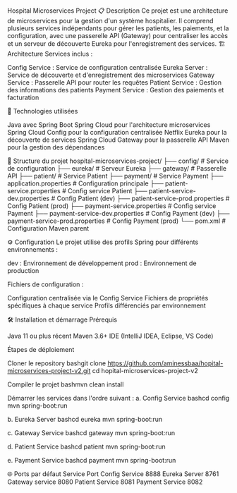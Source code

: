 Hospital Microservices Project
📋 Description
Ce projet est une architecture de microservices pour la gestion d'un système hospitalier. Il comprend plusieurs services indépendants pour gérer les patients, les paiements, et la configuration, avec une passerelle API (Gateway) pour centraliser les accès et un serveur de découverte Eureka pour l'enregistrement des services.
🏗️ Architecture
Services inclus :

Config Service : Service de configuration centralisée
Eureka Server : Service de découverte et d'enregistrement des microservices
Gateway Service : Passerelle API pour router les requêtes
Patient Service : Gestion des informations des patients
Payment Service : Gestion des paiements et facturation

🚀 Technologies utilisées

Java avec Spring Boot
Spring Cloud pour l'architecture microservices
Spring Cloud Config pour la configuration centralisée
Netflix Eureka pour la découverte de services
Spring Cloud Gateway pour la passerelle API
Maven pour la gestion des dépendances



📁 Structure du projet
hospital-microservices-project/
├── config/                          # Service de configuration
├── eureka/                          # Serveur Eureka
├── gateway/                         # Passerelle API
├── patient/                         # Service Patient
├── payment/                         # Service Payment
├── application.properties           # Configuration principale
├── patient-service.properties       # Config service Patient
├── patient-service-dev.properties   # Config Patient (dev)
├── patient-service-prod.properties  # Config Patient (prod)
├── payment-service.properties       # Config service Payment
├── payment-service-dev.properties   # Config Payment (dev)
├── payment-service-prod.properties  # Config Payment (prod)
└── pom.xml                         # Configuration Maven parent

⚙️ Configuration
Le projet utilise des profils Spring pour différents environnements :

  dev : Environnement de développement
  prod : Environnement de production

Fichiers de configuration :

  Configuration centralisée via le Config Service
  Fichiers de propriétés spécifiques à chaque service
  Profils différenciés par environnement

🛠️ Installation et démarrage
Prérequis

  Java 11 ou plus récent
  Maven 3.6+
  IDE (IntelliJ IDEA, Eclipse, VS Code)

Étapes de déploiement

Cloner le repository
bashgit clone https://github.com/aminessbaa/hopital-microservices-project-v2.git
cd hopital-microservices-project-v2

Compiler le projet
bashmvn clean install

Démarrer les services dans l'ordre suivant :
a. Config Service
  bashcd config
  mvn spring-boot:run
  
b. Eureka Server
  bashcd eureka
  mvn spring-boot:run
  
c. Gateway Service
  bashcd gateway
  mvn spring-boot:run
  
d. Patient Service
  bashcd patient
  mvn spring-boot:run
  
e. Payment Service
bashcd payment
mvn spring-boot:run


🌐 Ports par défaut
Service                     Port
Config Service              8888
Eureka Server               8761
Gateway service             8080
Patient Service             8081
Payment Service             8082
